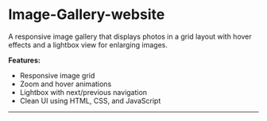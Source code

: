 # Image-Gallery-website
A responsive image gallery that displays photos in a grid layout with hover effects and a lightbox view for enlarging images.

**Features:**
- Responsive image grid  
- Zoom and hover animations  
- Lightbox with next/previous navigation  
- Clean UI using HTML, CSS, and JavaScript  

---
